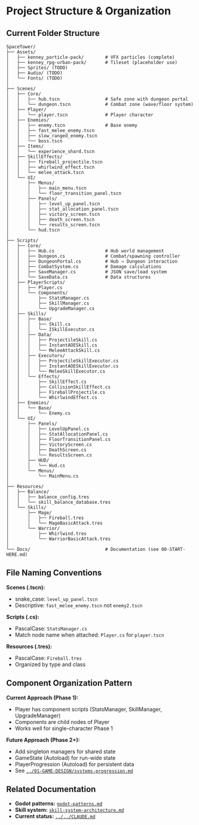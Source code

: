 # Project Structure & Organization

## Current Folder Structure

```
SpaceTower/
├── Assets/
│   ├── kenney_particle-pack/        # VFX particles (complete)
│   ├── kenney_rpg-urban-pack/       # Tileset (placeholder use)
│   ├── Sprites/ (TODO)
│   ├── Audio/ (TODO)
│   └── Fonts/ (TODO)
│
├── Scenes/
│   ├── Core/
│   │   ├── hub.tscn                 # Safe zone with dungeon portal
│   │   └── dungeon.tscn             # Combat zone (wave/floor system)
│   ├── Player/
│   │   └── player.tscn              # Player character
│   ├── Enemies/
│   │   ├── enemy.tscn               # Base enemy
│   │   ├── fast_melee_enemy.tscn
│   │   ├── slow_ranged_enemy.tscn
│   │   └── boss.tscn
│   ├── Items/
│   │   └── experience_shard.tscn
│   ├── SkillEffects/
│   │   ├── fireball_projectile.tscn
│   │   ├── whirlwind_effect.tscn
│   │   └── melee_attack.tscn
│   └── UI/
│       ├── Menus/
│       │   ├── main_menu.tscn
│       │   └── floor_transition_panel.tscn
│       ├── Panels/
│       │   ├── level_up_panel.tscn
│       │   ├── stat_allocation_panel.tscn
│       │   ├── victory_screen.tscn
│       │   ├── death_screen.tscn
│       │   └── results_screen.tscn
│       └── hud.tscn
│
├── Scripts/
│   ├── Core/
│   │   ├── Hub.cs                   # Hub world management
│   │   ├── Dungeon.cs               # Combat/spawning controller
│   │   ├── DungeonPortal.cs         # Hub → Dungeon interaction
│   │   ├── CombatSystem.cs          # Damage calculations
│   │   ├── SaveManager.cs           # JSON save/load system
│   │   └── SaveData.cs              # Data structures
│   ├── PlayerScripts/
│   │   ├── Player.cs
│   │   └── Components/
│   │       ├── StatsManager.cs
│   │       ├── SkillManager.cs
│   │       └── UpgradeManager.cs
│   ├── Skills/
│   │   ├── Base/
│   │   │   ├── Skill.cs
│   │   │   └── ISkillExecutor.cs
│   │   ├── Data/
│   │   │   ├── ProjectileSkill.cs
│   │   │   ├── InstantAOESkill.cs
│   │   │   └── MeleeAttackSkill.cs
│   │   ├── Executors/
│   │   │   ├── ProjectileSkillExecutor.cs
│   │   │   ├── InstantAOESkillExecutor.cs
│   │   │   └── MeleeSkillExecutor.cs
│   │   └── Effects/
│   │       ├── SkillEffect.cs
│   │       ├── CollisionSkillEffect.cs
│   │       ├── FireballProjectile.cs
│   │       └── WhirlwindEffect.cs
│   ├── Enemies/
│   │   └── Base/
│   │       └── Enemy.cs
│   └── UI/
│       ├── Panels/
│       │   ├── LevelUpPanel.cs
│       │   ├── StatAllocationPanel.cs
│       │   ├── FloorTransitionPanel.cs
│       │   ├── VictoryScreen.cs
│       │   ├── DeathScreen.cs
│       │   └── ResultsScreen.cs
│       ├── HUD/
│       │   └── Hud.cs
│       └── Menus/
│           └── MainMenu.cs
│
├── Resources/
│   ├── Balance/
│   │   ├── balance_config.tres
│   │   └── skill_balance_database.tres
│   └── Skills/
│       ├── Mage/
│       │   ├── Fireball.tres
│       │   └── MageBasicAttack.tres
│       └── Warrior/
│           ├── Whirlwind.tres
│           └── WarriorBasicAttack.tres
│
└── Docs/                            # Documentation (see 00-START-HERE.md)
```

## File Naming Conventions

**Scenes (.tscn):**
- snake_case: `level_up_panel.tscn`
- Descriptive: `fast_melee_enemy.tscn` not `enemy2.tscn`

**Scripts (.cs):**
- PascalCase: `StatsManager.cs`
- Match node name when attached: `Player.cs` for `player.tscn`

**Resources (.tres):**
- PascalCase: `Fireball.tres`
- Organized by type and class

## Component Organization Pattern

**Current Approach (Phase 1):**
- Player has component scripts (StatsManager, SkillManager, UpgradeManager)
- Components are child nodes of Player
- Works well for single-character Phase 1

**Future Approach (Phase 2+):**
- Add singleton managers for shared state
- GameState (Autoload) for run-wide state
- PlayerProgression (Autoload) for persistent data
- See [`../01-GAME-DESIGN/systems-progression.md`](../01-GAME-DESIGN/systems-progression.md)

## Related Documentation

- **Godot patterns:** [`godot-patterns.md`](godot-patterns.md)
- **Skill system:** [`skill-system-architecture.md`](skill-system-architecture.md)
- **Current status:** [`../../CLAUDE.md`](../../CLAUDE.md)

